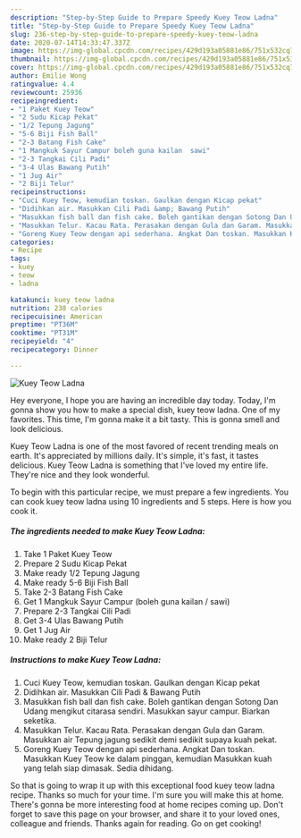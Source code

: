 ```yaml
---
description: "Step-by-Step Guide to Prepare Speedy Kuey Teow Ladna"
title: "Step-by-Step Guide to Prepare Speedy Kuey Teow Ladna"
slug: 236-step-by-step-guide-to-prepare-speedy-kuey-teow-ladna
date: 2020-07-14T14:33:47.337Z
image: https://img-global.cpcdn.com/recipes/429d193a05881e86/751x532cq70/kuey-teow-ladna-resipi-foto-utama.jpg
thumbnail: https://img-global.cpcdn.com/recipes/429d193a05881e86/751x532cq70/kuey-teow-ladna-resipi-foto-utama.jpg
cover: https://img-global.cpcdn.com/recipes/429d193a05881e86/751x532cq70/kuey-teow-ladna-resipi-foto-utama.jpg
author: Emilie Wong
ratingvalue: 4.4
reviewcount: 25936
recipeingredient:
- "1 Paket Kuey Teow"
- "2 Sudu Kicap Pekat"
- "1/2 Tepung Jagung"
- "5-6 Biji Fish Ball"
- "2-3 Batang Fish Cake"
- "1 Mangkuk Sayur Campur boleh guna kailan  sawi"
- "2-3 Tangkai Cili Padi"
- "3-4 Ulas Bawang Putih"
- "1 Jug Air"
- "2 Biji Telur"
recipeinstructions:
- "Cuci Kuey Teow, kemudian toskan. Gaulkan dengan Kicap pekat"
- "Didihkan air. Masukkan Cili Padi &amp; Bawang Putih"
- "Masukkan fish ball dan fish cake. Boleh gantikan dengan Sotong Dan Udang mengikut citarasa sendiri. Masukkan sayur campur. Biarkan seketika."
- "Masukkan Telur. Kacau Rata. Perasakan dengan Gula dan Garam. Masukkan air Tepung jagung sedikit demi sedikit supaya kuah pekat."
- "Goreng Kuey Teow dengan api sederhana. Angkat Dan toskan. Masukkan Kuey Teow ke dalam pinggan, kemudian Masukkan kuah yang telah siap dimasak. Sedia dihidang."
categories:
- Recipe
tags:
- kuey
- teow
- ladna

katakunci: kuey teow ladna 
nutrition: 238 calories
recipecuisine: American
preptime: "PT36M"
cooktime: "PT31M"
recipeyield: "4"
recipecategory: Dinner

---
```



![Kuey Teow Ladna](https://img-global.cpcdn.com/recipes/429d193a05881e86/751x532cq70/kuey-teow-ladna-resipi-foto-utama.jpg)

Hey everyone, I hope you are having an incredible day today. Today, I'm gonna show you how to make a special dish, kuey teow ladna. One of my favorites. This time, I'm gonna make it a bit tasty. This is gonna smell and look delicious.



Kuey Teow Ladna is one of the most favored of recent trending meals on earth. It's appreciated by millions daily. It's simple, it's fast, it tastes delicious. Kuey Teow Ladna is something that I've loved my entire life. They're nice and they look wonderful.


To begin with this particular recipe, we must prepare a few ingredients. You can cook kuey teow ladna using 10 ingredients and 5 steps. Here is how you cook it.

<!--inarticleads1-->

##### The ingredients needed to make Kuey Teow Ladna:

1. Take 1 Paket Kuey Teow
1. Prepare 2 Sudu Kicap Pekat
1. Make ready 1/2 Tepung Jagung
1. Make ready 5-6 Biji Fish Ball
1. Take 2-3 Batang Fish Cake
1. Get 1 Mangkuk Sayur Campur (boleh guna kailan / sawi)
1. Prepare 2-3 Tangkai Cili Padi
1. Get 3-4 Ulas Bawang Putih
1. Get 1 Jug Air
1. Make ready 2 Biji Telur




<!--inarticleads2-->

##### Instructions to make Kuey Teow Ladna:

1. Cuci Kuey Teow, kemudian toskan. Gaulkan dengan Kicap pekat
1. Didihkan air. Masukkan Cili Padi &amp; Bawang Putih
1. Masukkan fish ball dan fish cake. Boleh gantikan dengan Sotong Dan Udang mengikut citarasa sendiri. Masukkan sayur campur. Biarkan seketika.
1. Masukkan Telur. Kacau Rata. Perasakan dengan Gula dan Garam. Masukkan air Tepung jagung sedikit demi sedikit supaya kuah pekat.
1. Goreng Kuey Teow dengan api sederhana. Angkat Dan toskan. Masukkan Kuey Teow ke dalam pinggan, kemudian Masukkan kuah yang telah siap dimasak. Sedia dihidang.




So that is going to wrap it up with this exceptional food kuey teow ladna recipe. Thanks so much for your time. I'm sure you will make this at home. There's gonna be more interesting food at home recipes coming up. Don't forget to save this page on your browser, and share it to your loved ones, colleague and friends. Thanks again for reading. Go on get cooking!
